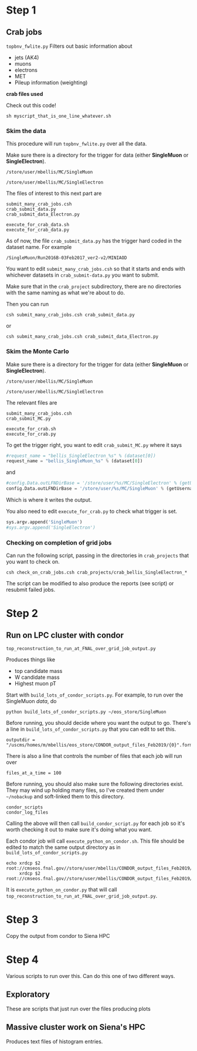 # Step 1
## Crab jobs
```topbnv_fwlite.py```
Filters out basic information about 
* jets (AK4)
* muons
* electrons
* MET
* Pileup information (weighting)

**crab files used**

Check out this code!

```
sh myscript_that_is_one_line_whatever.sh
```

### Skim the data

This procedure will run ```topbnv_fwlite.py``` over all the data. 

Make sure there is a directory for the trigger for data (either **SingleMuon** or **SingleElectron**).
```
/store/user/mbellis/MC/SingleMuon

/store/user/mbellis/MC/SingleElectron
```


The files of interest to this next part are

```
submit_many_crab_jobs.csh
crab_submit_data.py
crab_submit_data_Electron.py

execute_for_crab_data.sh
execute_for_crab_data.py
```

As of now, the file ```crab_submit_data.py``` has the trigger hard coded in the dataset name. For example

```
/SingleMuon/Run2016B-03Feb2017_ver2-v2/MINIAOD
```

You want to edit ```submit_many_crab_jobs.csh``` so that it starts and ends with whichever
datasets in ```crab_submit-data.py``` you want to submit. 

Make sure that in the ```crab_project``` subdirectory, there are no directories
with the same naming as what we're about to do. 

Then you can run

```
csh submit_many_crab_jobs.csh crab_submit_data.py
```

or 

```
csh submit_many_crab_jobs.csh crab_submit_data_Electron.py
```



### Skim the Monte Carlo

Make sure there is a directory for the trigger for data (either **SingleMuon** or **SingleElectron**).
```
/store/user/mbellis/MC/SingleMuon

/store/user/mbellis/MC/SingleElectron
```

The relevant files are

```
submit_many_crab_jobs.csh
crab_submit_MC.py

execute_for_crab.sh
execute_for_crab.py
```
To get the trigger right, you want to edit ```crab_submit_MC.py``` where it says 

```python
#request_name = "bellis_SingleElectron_%s" % (dataset[0])
request_name = "bellis_SingleMuon_%s" % (dataset[0])
```
and
```python
#config.Data.outLFNDirBase = '/store/user/%s/MC/SingleElectron' % (getUsernameFromSiteDB())
config.Data.outLFNDirBase = '/store/user/%s/MC/SingleMuon' % (getUsernameFromSiteDB())
```
Which is where it writes the output. 

You also need to edit ```execute_for_crab.py``` to check what trigger is set. 

```python
sys.argv.append('SingleMuon')
#sys.argv.append('SingleElectron')
```

### Checking on completion of grid jobs 

Can run the following script, passing in the directories in ```crab_projects``` that you want to check on. 

```
csh check_on_crab_jobs.csh crab_projects/crab_bellis_SingleElectron_*
```
The script can be modified to also produce the reports (see script) or resubmit failed jobs.  


# Step 2
## Run on LPC cluster with condor
```top_reconstruction_to_run_at_FNAL_over_grid_job_output.py```

Produces things like
* top candidate mass
* W candidate mass
* Highest muon pT

Start with ```build_lots_of_condor_scripts.py```. For example, to run over the SingleMuon *data*, do

```
python build_lots_of_condor_scripts.py ~/eos_store/SingleMuon
```

Before running, you should decide where you want the output to go. 
There's a line in ```build_lots_of_condor_scripts.py``` that you can edit to set this. 

```
outputdir = "/uscms/homes/m/mbellis/eos_store/CONDOR_output_files_Feb2019/{0}".format(topdir_lastname)
```

There is also a line that controls the number of files that each job will run over

```
files_at_a_time = 100
```

Before running, you should also make sure the following directories exist. They may wind up holding many files,
so I've created them under ```~/nobackup``` and soft-linked them to this directory. 

```
condor_scripts
condor_log_files
```

Calling the above will then call ```build_condor_script.py``` for each job so it's worth checking it out
to make sure it's doing what you want. 

Each condor job will call ```execute_python_on_condor.sh```. This file should be edited to match the same output
directory as in ```build_lots_of_condor_scripts.py```

```
echo xrdcp $2 root://cmseos.fnal.gov//store/user/mbellis/CONDOR_output_files_Feb2019/$subdir/.
     xrdcp $2 root://cmseos.fnal.gov//store/user/mbellis/CONDOR_output_files_Feb2019/$subdir/.
```

It is ```execute_python_on_condor.py``` that will call ```top_reconstruction_to_run_at_FNAL_over_grid_job_output.py```.



# Step 3

Copy the output from condor to Siena HPC


# Step 4

Various scripts to run over this. Can do this one of two different ways.

## Exploratory
These are scripts that just run over the files producing plots

## Massive cluster work on Siena's HPC

Produces text files of histogram entries. 

